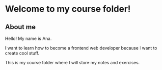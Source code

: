 # Welcome to my course folder!

## About me

Hello! My name is Ana.

I want to learn how to become a frontend web developer because I want to create cool stuff.

This is my course folder where I will store my notes and exercises.
